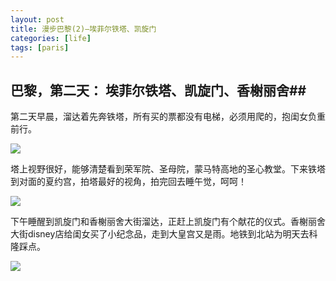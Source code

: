 ```yaml
---
layout: post
title: 漫步巴黎(2)—埃菲尔铁塔、凯旋门
categories: [life]
tags: [paris]
---
```



## 巴黎，第二天： 埃菲尔铁塔、凯旋门、香榭丽舍##

第二天早晨，溜达着先奔铁塔，所有买的票都没有电梯，必须用爬的，抱闺女负重前行。

![](http://mattma2009.qiniudn.com/20140501pairs%2F2day-1.jpg)

塔上视野很好，能够清楚看到荣军院、圣母院，蒙马特高地的圣心教堂。下来铁塔到对面的夏约宫，拍塔最好的视角，拍完回去睡午觉，呵呵！

![](http://mattma2009.qiniudn.com/20140501pairs%2F2day-2.jpg)

下午睡醒到凯旋门和香榭丽舍大街溜达，正赶上凯旋门有个献花的仪式。香榭丽舍大街disney店给闺女买了小纪念品，走到大皇宫又是雨。地铁到北站为明天去科隆踩点。

![](http://mattma2009.qiniudn.com/20140501pairs%2F2day-5.jpg)




